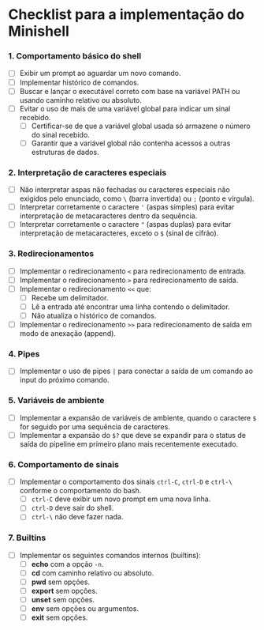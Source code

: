# Checklist para a implementação do Minishell

### 1. **Comportamento básico do shell**
- [ ] Exibir um prompt ao aguardar um novo comando.
- [ ] Implementar histórico de comandos.
- [ ] Buscar e lançar o executável correto com base na variável PATH ou usando caminho relativo ou absoluto.
- [ ] Evitar o uso de mais de uma variável global para indicar um sinal recebido.
  - [ ] Certificar-se de que a variável global usada só armazene o número do sinal recebido.
  - [ ] Garantir que a variável global não contenha acessos a outras estruturas de dados.

### 2. **Interpretação de caracteres especiais**
- [ ] Não interpretar aspas não fechadas ou caracteres especiais não exigidos pelo enunciado, como `\` (barra invertida) ou `;` (ponto e vírgula).
- [ ] Interpretar corretamente o caractere `'` (aspas simples) para evitar interpretação de metacaracteres dentro da sequência.
- [ ] Interpretar corretamente o caractere `"` (aspas duplas) para evitar interpretação de metacaracteres, exceto o `$` (sinal de cifrão).

### 3. **Redirecionamentos**
- [ ] Implementar o redirecionamento `<` para redirecionamento de entrada.
- [ ] Implementar o redirecionamento `>` para redirecionamento de saída.
- [ ] Implementar o redirecionamento `<<` que:
  - [ ] Recebe um delimitador.
  - [ ] Lê a entrada até encontrar uma linha contendo o delimitador.
  - [ ] Não atualiza o histórico de comandos.
- [ ] Implementar o redirecionamento `>>` para redirecionamento de saída em modo de anexação (append).

### 4. **Pipes**
- [ ] Implementar o uso de pipes `|` para conectar a saída de um comando ao input do próximo comando.

### 5. **Variáveis de ambiente**
- [ ] Implementar a expansão de variáveis de ambiente, quando o caractere `$` for seguido por uma sequência de caracteres.
- [ ] Implementar a expansão do ` $? ` que deve se expandir para o status de saída do pipeline em primeiro plano mais recentemente executado.

### 6. **Comportamento de sinais**
- [ ] Implementar o comportamento dos sinais `ctrl-C`, `ctrl-D` e `ctrl-\` conforme o comportamento do bash.
  - [ ] `ctrl-C` deve exibir um novo prompt em uma nova linha.
  - [ ] `ctrl-D` deve sair do shell.
  - [ ] `ctrl-\` não deve fazer nada.

### 7. **Builtins**
- [ ] Implementar os seguintes comandos internos (builtins):
  - [ ] **echo** com a opção `-n`.
  - [ ] **cd** com caminho relativo ou absoluto.
  - [ ] **pwd** sem opções.
  - [ ] **export** sem opções.
  - [ ] **unset** sem opções.
  - [ ] **env** sem opções ou argumentos.
  - [ ] **exit** sem opções.
